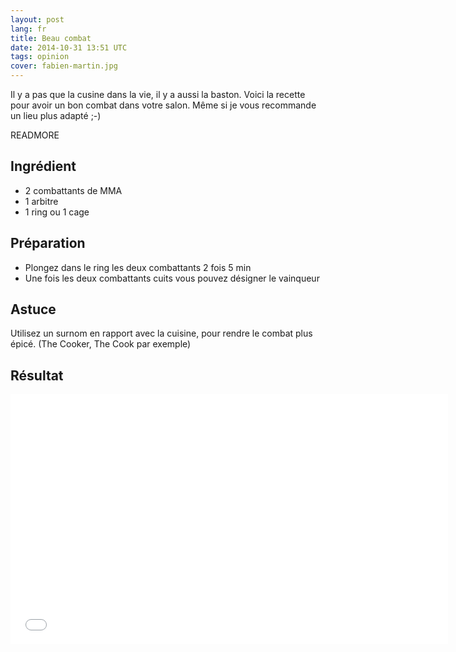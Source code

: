 ```yaml
---
layout: post
lang: fr
title: Beau combat
date: 2014-10-31 13:51 UTC
tags: opinion
cover: fabien-martin.jpg
---
```


Il y a pas que la cusine dans la vie, il y a aussi la baston. 
Voici la recette pour avoir un bon combat dans votre salon.
Même si je vous recommande un lieu plus adapté ;-)

READMORE

## Ingrédient

* 2 combattants de MMA
* 1 arbitre
* 1 ring ou 1 cage

## Préparation

* Plongez dans le ring les deux combattants 2 fois 5 min
* Une fois les deux combattants cuits vous pouvez désigner le vainqueur

## Astuce

Utilisez un surnom en rapport avec la cuisine, pour rendre le combat plus épicé. (The Cooker, The Cook par exemple)

## Résultat

<iframe width="700" height="400" src="//www.youtube.com/embed/juKRrCvrcpM" frameborder="0" allowfullscreen></iframe>

